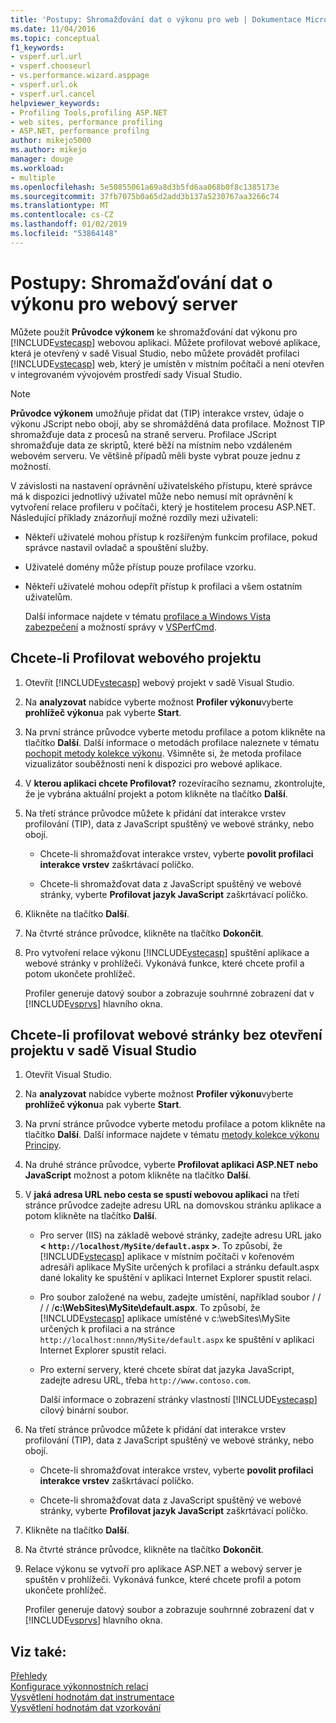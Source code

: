 ```yaml
---
title: 'Postupy: Shromažďování dat o výkonu pro web | Dokumentace Microsoftu'
ms.date: 11/04/2016
ms.topic: conceptual
f1_keywords:
- vsperf.url.url
- vsperf.chooseurl
- vs.performance.wizard.asppage
- vsperf.url.ok
- vsperf.url.cancel
helpviewer_keywords:
- Profiling Tools,profiling ASP.NET
- web sites, performance profiling
- ASP.NET, performance profilng
author: mikejo5000
ms.author: mikejo
manager: douge
ms.workload:
- multiple
ms.openlocfilehash: 5e50855061a69a8d3b5fd6aa068b0f8c1385173e
ms.sourcegitcommit: 37fb7075b0a65d2add3b137a5230767aa3266c74
ms.translationtype: MT
ms.contentlocale: cs-CZ
ms.lasthandoff: 01/02/2019
ms.locfileid: "53864148"
---
```

# <a name="how-to-collect-performance-data-for-a-web-site"></a>Postupy: Shromažďování dat o výkonu pro webový server

Můžete použít **Průvodce výkonem** ke shromažďování dat výkonu pro [!INCLUDE[vstecasp](../code-quality/includes/vstecasp_md.md)] webovou aplikaci. Můžete profilovat webové aplikace, která je otevřený v sadě Visual Studio, nebo můžete provádět profilaci [!INCLUDE[vstecasp](../code-quality/includes/vstecasp_md.md)] web, který je umístěn v místním počítači a není otevřen v integrovaném vývojovém prostředí sady Visual Studio.

> [!NOTE]
> **Průvodce výkonem** umožňuje přidat dat (TIP) interakce vrstev, údaje o výkonu JScript nebo obojí, aby se shromážděná data profilace. Možnost TIP shromažďuje data z procesů na straně serveru. Profilace JScript shromažďuje data ze skriptů, které běží na místním nebo vzdáleném webovém serveru. Ve většině případů měli byste vybrat pouze jednu z možností.

 V závislosti na nastavení oprávnění uživatelského přístupu, které správce má k dispozici jednotlivý uživatel může nebo nemusí mít oprávnění k vytvoření relace profileru v počítači, který je hostitelem procesu ASP.NET. Následující příklady znázorňují možné rozdíly mezi uživateli:

- Někteří uživatelé mohou přístup k rozšířeným funkcím profilace, pokud správce nastavil ovladač a spouštění služby.

- Uživatelé domény může přístup pouze profilace vzorku.

- Někteří uživatelé mohou odepřít přístup k profilaci a všem ostatním uživatelům.

  Další informace najdete v tématu [profilace a Windows Vista zabezpečení](../profiling/profiling-and-windows-vista-security.md) a možností správy v [VSPerfCmd](../profiling/vsperfcmd.md).

## <a name="to-profile-a-web-site-project"></a>Chcete-li Profilovat webového projektu

1. Otevřít [!INCLUDE[vstecasp](../code-quality/includes/vstecasp_md.md)] webový projekt v sadě Visual Studio.

2. Na **analyzovat** nabídce vyberte možnost **Profiler výkonu**vyberte **prohlížeč výkonu**a pak vyberte **Start**.

3. Na první stránce průvodce vyberte metodu profilace a potom klikněte na tlačítko **Další**. Další informace o metodách profilace naleznete v tématu [pochopit metody kolekce výkonu](../profiling/understanding-performance-collection-methods.md). Všimněte si, že metoda profilace vizualizátor souběžnosti není k dispozici pro webové aplikace.

4. V **kterou aplikaci chcete Profilovat?** rozevíracího seznamu, zkontrolujte, že je vybrána aktuální projekt a potom klikněte na tlačítko **Další**.

5. Na třetí stránce průvodce můžete k přidání dat interakce vrstev profilování (TIP), data z JavaScript spuštěný ve webové stránky, nebo obojí.

    - Chcete-li shromažďovat interakce vrstev, vyberte **povolit profilaci interakce vrstev** zaškrtávací políčko.

    - Chcete-li shromažďovat data z JavaScript spuštěný ve webové stránky, vyberte **Profilovat jazyk JavaScript** zaškrtávací políčko.

6. Klikněte na tlačítko **Další**.

7. Na čtvrté stránce průvodce, klikněte na tlačítko **Dokončit**.

8. Pro vytvoření relace výkonu [!INCLUDE[vstecasp](../code-quality/includes/vstecasp_md.md)] spuštění aplikace a webové stránky v prohlížeči. Vykonává funkce, které chcete profil a potom ukončete prohlížeč.

     Profiler generuje datový soubor a zobrazuje souhrnné zobrazení dat v [!INCLUDE[vsprvs](../code-quality/includes/vsprvs_md.md)] hlavního okna.

## <a name="to-profile-a-web-site-without-opening-a-project-in-visual-studio"></a>Chcete-li profilovat webové stránky bez otevření projektu v sadě Visual Studio

1. Otevřít Visual Studio.

2. Na **analyzovat** nabídce vyberte možnost **Profiler výkonu**vyberte **prohlížeč výkonu**a pak vyberte **Start**.

3. Na první stránce průvodce vyberte metodu profilace a potom klikněte na tlačítko **Další**. Další informace najdete v tématu [metody kolekce výkonu Principy](../profiling/understanding-performance-collection-methods.md).

4. Na druhé stránce průvodce, vyberte **Profilovat aplikaci ASP.NET nebo JavaScript** možnost a potom klikněte na tlačítko **Další**.

5. V **jaká adresa URL nebo cesta se spustí webovou aplikaci** na třetí stránce průvodce zadejte adresu URL na domovskou stránku aplikace a potom klikněte na tlačítko **Další**.

   - Pro server (IIS) na základě webové stránky, zadejte adresu URL jako **< `http://localhost/MySite/default.aspx` >**. To způsobí, že [!INCLUDE[vstecasp](../code-quality/includes/vstecasp_md.md)] aplikace v místním počítači v kořenovém adresáři aplikace MySite určených k profilaci a stránku default.aspx dané lokality ke spuštění v aplikaci Internet Explorer spustit relaci.

   - Pro soubor založené na webu, zadejte umístění, například soubor / / / / /**c:\WebSites\MySite\default.aspx**. To způsobí, že [!INCLUDE[vstecasp](../code-quality/includes/vstecasp_md.md)] aplikace umístěné v c:\webSites\MySite určených k profilaci a na stránce `http://localhost:nnnn/MySite/default.aspx` ke spuštění v aplikaci Internet Explorer spustit relaci.

   - Pro externí servery, které chcete sbírat dat jazyka JavaScript, zadejte adresu URL, třeba `http://www.contoso.com`.

     Další informace o zobrazení stránky vlastností [!INCLUDE[vstecasp](../code-quality/includes/vstecasp_md.md)] cílový binární soubor.

6. Na třetí stránce průvodce můžete k přidání dat interakce vrstev profilování (TIP), data z JavaScript spuštěný ve webové stránky, nebo obojí.

    - Chcete-li shromažďovat interakce vrstev, vyberte **povolit profilaci interakce vrstev** zaškrtávací políčko.

    - Chcete-li shromažďovat data z JavaScript spuštěný ve webové stránky, vyberte **Profilovat jazyk JavaScript** zaškrtávací políčko.

7. Klikněte na tlačítko **Další**.

8. Na čtvrté stránce průvodce, klikněte na tlačítko **Dokončit**.

9. Relace výkonu se vytvoří pro aplikace ASP.NET a webový server je spuštěn v prohlížeči. Vykonává funkce, které chcete profil a potom ukončete prohlížeč.

     Profiler generuje datový soubor a zobrazuje souhrnné zobrazení dat v [!INCLUDE[vsprvs](../code-quality/includes/vsprvs_md.md)] hlavního okna.

## <a name="see-also"></a>Viz také:

[Přehledy](../profiling/overviews-performance-tools.md)  
[Konfigurace výkonnostních relací](../profiling/configuring-performance-sessions.md)  
[Vysvětlení hodnotám dat instrumentace](../profiling/understanding-instrumentation-data-values.md)  
[Vysvětlení hodnotám dat vzorkování](../profiling/understanding-sampling-data-values.md)

